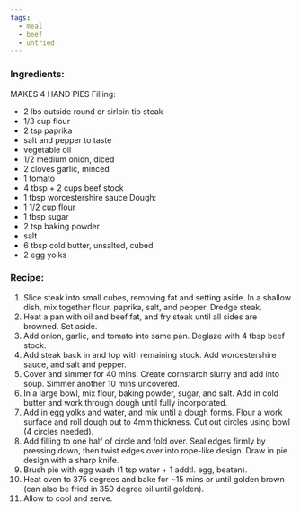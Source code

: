 ```yaml
---
tags:
  - meal
  - beef
  - untried
---
```

### Ingredients:
MAKES 4 HAND PIES
Filling:
- 2 lbs outside round or sirloin tip steak
- 1/3 cup flour
- 2 tsp paprika
- salt and pepper to taste
- vegetable oil
- 1/2 medium onion, diced
- 2 cloves garlic, minced
- 1 tomato
- 4 tbsp + 2 cups beef stock
- 1 tbsp worcestershire sauce
Dough:
- 1 1/2 cup flour
- 1 tbsp sugar
- 2 tsp baking powder
- salt
- 6 tbsp cold butter, unsalted, cubed
- 2 egg yolks

### Recipe:
1. Slice steak into small cubes, removing fat and setting aside. In a shallow dish, mix together flour, paprika, salt, and pepper. Dredge steak. 
2. Heat a pan with oil and beef fat, and fry steak until all sides are browned. Set aside. 
3. Add onion, garlic, and tomato into same pan. Deglaze with 4 tbsp beef stock. 
4. Add steak back in and top with remaining stock. Add worcestershire sauce, and salt and pepper.
5. Cover and simmer for 40 mins. Create cornstarch slurry and add into soup. Simmer another 10 mins uncovered.
6. In a large bowl, mix flour, baking powder, sugar, and salt. Add in cold butter and work through dough until fully incorporated. 
7. Add in egg yolks and water, and mix until a dough forms. Flour a work surface and roll dough out to 4mm thickness. Cut out circles using bowl (4 circles needed).
8. Add filling to one half of circle and fold over. Seal edges firmly by pressing down, then twist edges over into rope-like design. Draw in pie design with a sharp knife. 
9. Brush pie with egg wash (1 tsp water + 1 addtl. egg, beaten).
10. Heat oven to 375 degrees and bake for ~15 mins or until golden brown (can also be fried in 350 degree oil until golden).
11. Allow to cool and serve. 